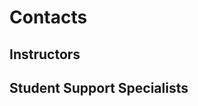 # Contacts

## Instructors

<ContactCard 
  name="Adesh Shah"
  title="Professor"
  img-url="https://i.pinimg.com/736x/6a/c0/a1/6ac0a1949f47c00eb0e96e1f8fd53a2c.jpg"
  bio="Principal Investigator at the Data Analytics Centre and Part-time Professor in the Mobile Application Design & Development Program at Algonquin College."
  :details="[
      { label: 'email', value: 'shaha@algonquincollege.com' }, 
      { label: 'github', value: 'shah0150' }, 
      { label: 'phone', value: '(613) 727-4723 x 2970' }, 
      { label: 'office', value: 'C270' }
    ]"
/>

<ContactCard 
  name="SuCheng Lee"
  img-url="https://avatars3.githubusercontent.com/u/6496566?s=400&u=88d9becd75748bb6b49c3b70940db906ff693194&v=4"
  bio="Professor of the Mobile Application Design & Development program at Algonquin College"
  :details="[
      { label: 'email', value: 'lees1@algonquincollge.com' }, 
      { label: 'twitter', value: '@UXResearchLab' }, 
      { label: 'github', value: 'lees1' }, 
      { label: 'office', value: 'Zoom - by appointment' }
    ]"
/>


## Student Support Specialists

<ContactCard 
  name="Deborah Buck"
  title="Student Success Specialist"
  img-url="/W2021/HeadshotPlaceholder.png"
  bio=""
  :details="[
      { label: 'email', value: 'buckd@algonquincollege.com' }, 
      { label: 'phone', value: '(613) 727-4723 x5503‬' }, 
      { label: 'office', value: 'N219' }
    ]"
/>

<ContactCard 
  name="Jody White"
  title="Student Success Specialist"
  img-url="/W2021/HeadshotPlaceholder.png"
  bio=""
  :details="[
      { label: 'email', value: 'whitej@algonquincollege.com' }, 
      { label: 'phone', value: '(613) 727-4723 x‬2188' }, 
      { label: 'office', value: 'T111a' }
    ]"
/>